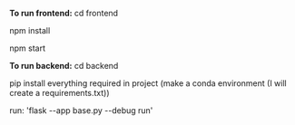 **To run frontend:**
cd frontend

npm install 

npm start 


**To run backend:**
cd backend 

pip install everything required in project (make a conda environment (I will create a requirements.txt))

run: 'flask --app base.py --debug run'

